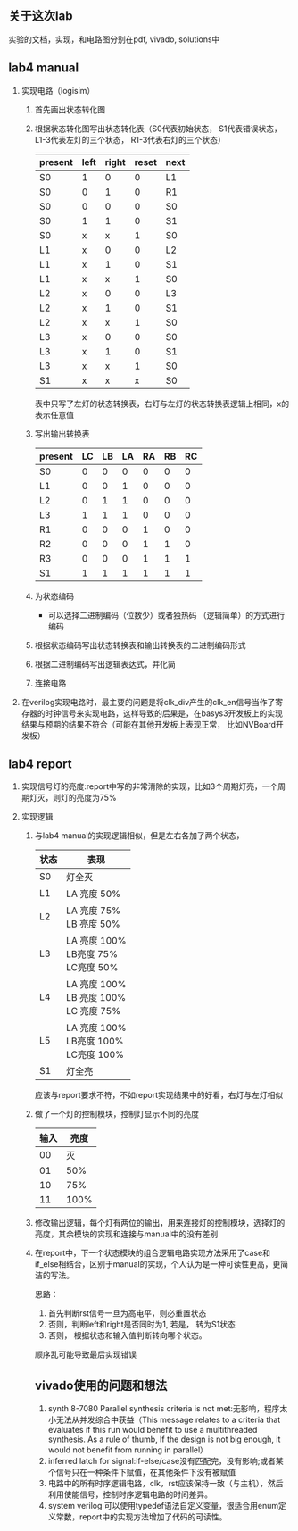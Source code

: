 ## 关于这次lab

实验的文档，实现，和电路图分别在pdf, vivado, solutions中



## lab4 manual

1. 实现电路（logisim）

   1. 首先画出状态转化图

   2. 根据状态转化图写出状态转化表（S0代表初始状态， S1代表错误状态， L1-3代表左灯的三个状态， R1-3代表右灯的三个状态）

      | present | left | right | reset | next |
      | ------- | ---- | ----- | ----- | ---- |
      | S0      | 1    | 0     | 0     | L1   |
      | S0      | 0    | 1     | 0     | R1   |
      | S0      | 0    | 0     | 0     | S0   |
      | S0      | 1    | 1     | 0     | S1   |
      | S0      | x    | x     | 1     | S0   |
      | L1      | x    | 0     | 0     | L2   |
      | L1      | x    | 1     | 0     | S1   |
      | L1      | x    | x     | 1     | S0   |
      | L2      | x    | 0     | 0     | L3   |
      | L2      | x    | 1     | 0     | S1   |
      | L2      | x    | x     | 1     | S0   |
      | L3      | x    | 0     | 0     | S0   |
      | L3      | x    | 1     | 0     | S1   |
      | L3      | x    | x     | 1     | S0   |
      | S1      | x    | x     | x     | S0   |

      表中只写了左灯的状态转换表，右灯与左灯的状态转换表逻辑上相同，x的表示任意值

   3. 写出输出转换表

      | present | LC   | LB   | LA   | RA   | RB   | RC   |
      | ------- | ---- | ---- | ---- | ---- | ---- | ---- |
      | S0      | 0    | 0    | 0    | 0    | 0    | 0    |
      | L1      | 0    | 0    | 1    | 0    | 0    | 0    |
      | L2      | 0    | 1    | 1    | 0    | 0    | 0    |
      | L3      | 1    | 1    | 1    | 0    | 0    | 0    |
      | R1      | 0    | 0    | 0    | 1    | 0    | 0    |
      | R2      | 0    | 0    | 0    | 1    | 1    | 0    |
      | R3      | 0    | 0    | 0    | 1    | 1    | 1    |
      | S1      | 1    | 1    | 1    | 1    | 1    | 1    |

   4. 为状态编码

      * 可以选择二进制编码（位数少）或者独热码 （逻辑简单）的方式进行编码

   5. 根据状态编码写出状态转换表和输出转换表的二进制编码形式

   6. 根据二进制编码写出逻辑表达式，并化简

   7. 连接电路

2. 在verilog实现电路时，最主要的问题是将clk_div产生的clk_en信号当作了寄存器的时钟信号来实现电路，这样导致的后果是，在basys3开发板上的实现结果与预期的结果不符合（可能在其他开发板上表现正常， 比如NVBoard开发板）



## lab4 report

1. 实现信号灯的亮度:report中写的非常清除的实现，比如3个周期灯亮，一个周期灯灭，则灯的亮度为75%

2. 实现逻辑

   1. 与lab4 manual的实现逻辑相似，但是左右各加了两个状态，

      | 状态 | 表现                                                  |
      | ---- | ----------------------------------------------------- |
      | S0   | 灯全灭                                                |
      | L1   | LA 亮度 50%                                           |
      | L2   | LA 亮度 75%<br />LB 亮度 50%                          |
      | L3   | LA 亮度 100%<br />LB亮度   75%<br />LC亮度   50%      |
      | L4   | LA 亮度  100%<br />LB 亮度   100%<br />LC 亮度    75% |
      | L5   | LA 亮度  100%<br />LB亮度   100%<br />LC亮度    100%  |
      | S1   | 灯全亮                                                |

      应该与report要求不符，不如report实现结果中的好看，右灯与左灯相似

   2. 做了一个灯的控制模块，控制灯显示不同的亮度

      | 输入 | 亮度 |
      | ---- | ---- |
      | 00   | 灭   |
      | 01   | 50%  |
      | 10   | 75%  |
      | 11   | 100% |

   3. 修改输出逻辑，每个灯有两位的输出，用来连接灯的控制模块，选择灯的亮度，其余模块的实现和连接与manual中的没有差别

   4. 在report中，下一个状态模块的组合逻辑电路实现方法采用了case和if_else相结合，区别于manual的实现，个人认为是一种可读性更高，更简洁的写法。

      思路：

      1. 首先判断rst信号一旦为高电平，则必重置状态
      2. 否则，判断left和right是否同时为1, 若是， 转为S1状态
      3. 否则， 根据状态和输入值判断转向哪个状态。

      顺序乱可能导致最后实现错误

      

      

      ## vivado使用的问题和想法

      1. synth 8-7080 Parallel synthesis criteria is not met:无影响，程序太小无法从并发综合中获益（This message relates to a criteria  that evaluates if this run would benefit to use a multithreaded  synthesis. As a rule of thumb, If the design is not big enough, it would not benefit from running in parallel）
      2. inferred latch for signal:if-else/case没有匹配完，没有影响;或者某个信号只在一种条件下赋值，在其他条件下没有被赋值
      3. 电路中的所有时序逻辑电路，clk，rst应该保持一致（与主机），然后利用使能信号，控制时序逻辑电路的时间差异。
      4. system verilog 可以使用typedef语法自定义变量，很适合用enum定义常数，report中的实现方法增加了代码的可读性。

      